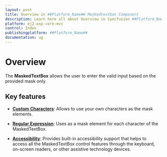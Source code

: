 ```yaml
---
layout: post
title: Overview in ##Platform_Name## Maskedtextbox Component
description: Learn here all about Overview in Syncfusion ##Platform_Name## Maskedtextbox component and more.
platform: ej2-asp-core-mvc
control: Index
publishingplatform: ##Platform_Name##
documentation: ug
---
```


# Overview

The **MaskedTextBox** allows the user to enter the valid input based on the provided mask only.

## Key features

* **[Custom Characters](./mask-configuration#custom-characters/)**: Allows to use your own characters as the mask elements.

* **[Regular Expression](./mask-configuration#regular-expression/)**: Uses as a mask element for each character of the MaskedTextBox.

* **[Accessibility](./accessibility/)**: Provides built-in accessibility support that helps to access all the MaskedTextBox control features through the keyboard,
  on-screen readers, or other assistive technology devices.